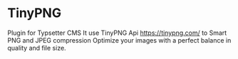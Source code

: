 # TinyPNG
Plugin for Typsetter СMS
It use TinyPNG Api  https://tinypng.com/ to 
Smart PNG and JPEG compression
Optimize your images with a perfect balance in quality and file size.